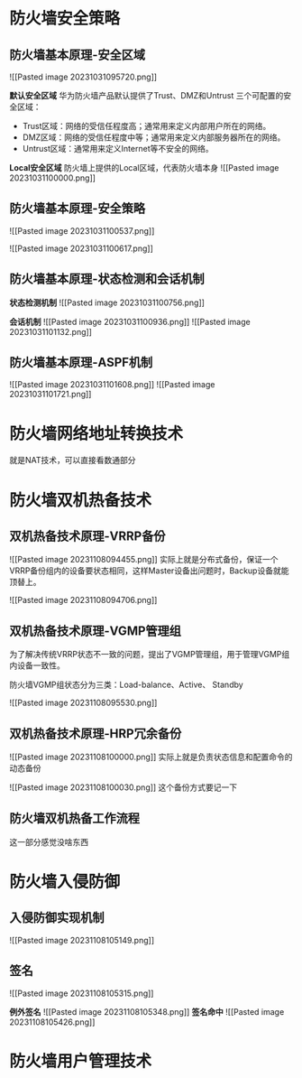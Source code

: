 # 防火墙安全策略
## 防火墙基本原理-安全区域
![[Pasted image 20231031095720.png]]

**默认安全区域**
华为防火墙产品默认提供了Trust、DMZ和Untrust 三个可配置的安全区域：
- Trust区域：网络的受信任程度高；通常用来定义内部用户所在的网络。
- DMZ区域：网络的受信任程度中等；通常用来定义内部服务器所在的网络。
- Untrust区域：通常用来定义Internet等不安全的网络。

**Local安全区域**
防火墙上提供的Local区域，代表防火墙本身
![[Pasted image 20231031100000.png]]

## 防火墙基本原理-安全策略
![[Pasted image 20231031100537.png]]

![[Pasted image 20231031100617.png]]


## 防火墙基本原理-状态检测和会话机制
**状态检测机制**
![[Pasted image 20231031100756.png]]

**会话机制**
![[Pasted image 20231031100936.png]]
![[Pasted image 20231031101132.png]]


## 防火墙基本原理-ASPF机制
![[Pasted image 20231031101608.png]]
![[Pasted image 20231031101721.png]]

# 防火墙网络地址转换技术
就是NAT技术，可以直接看数通部分

# 防火墙双机热备技术
## 双机热备技术原理-VRRP备份
![[Pasted image 20231108094455.png]]
实际上就是分布式备份，保证一个VRRP备份组内的设备要状态相同，这样Master设备出问题时，Backup设备就能顶替上。

![[Pasted image 20231108094706.png]]

## 双机热备技术原理-VGMP管理组
为了解决传统VRRP状态不一致的问题，提出了VGMP管理组，用于管理VGMP组内设备一致性。

防火墙VGMP组状态分为三类：Load-balance、Active、 Standby

![[Pasted image 20231108095530.png]]

## 双机热备技术原理-HRP冗余备份
![[Pasted image 20231108100000.png]]
实际上就是负责状态信息和配置命令的动态备份

![[Pasted image 20231108100030.png]]
这个备份方式要记一下

## 防火墙双机热备工作流程
这一部分感觉没啥东西

# 防火墙入侵防御
## 入侵防御实现机制
![[Pasted image 20231108105149.png]]

## 签名
![[Pasted image 20231108105315.png]]

**例外签名**
![[Pasted image 20231108105348.png]]
**签名命中**
![[Pasted image 20231108105426.png]]

# 防火墙用户管理技术

